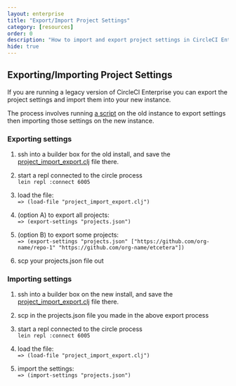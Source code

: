 ```yaml
---
layout: enterprise
title: "Export/Import Project Settings"
category: [resources]
order: 0
description: "How to import and export project settings in CircleCI Enterprise."
hide: true
---
```


## Exporting/Importing Project Settings

If you are running a legacy version of CircleCI Enterprise you can export the project settings and import them into your new instance.

The process involves running [a script]({{site.baseurl}}/assets/code/project_import_export.clj) on the old instance to export settings then importing those settings on the new instance.

### Exporting settings

1. ssh into a builder box for the old install, and save the [project_import_export.clj]({{site.baseurl}}/assets/code/project_import_export.clj) file there.

2. start a repl connected to the circle process  
 `lein repl :connect 6005`

3. load the file:  
 `=> (load-file "project_import_export.clj")`

4. (option A) to export all projects:  
`=> (export-settings "projects.json")`

4. (option B) to export some projects:  
`=> (export-settings "projects.json" ["https://github.com/org-name/repo-1" "https://github.com/org-name/etcetera"])`

5. scp your projects.json file out

### Importing settings

1. ssh into a builder box on the new install, and save the [project_import_export.clj]({{site.baseurl}}/assets/code/project_import_export.clj) file there.

3. scp in the projects.json file you made in the above export process

3. start a repl connected to the circle process  
 `lein repl :connect 6005`

4. load the file:  
`=> (load-file "project_import_export.clj")`

5. import the settings:  
`=> (import-settings "projects.json")`
